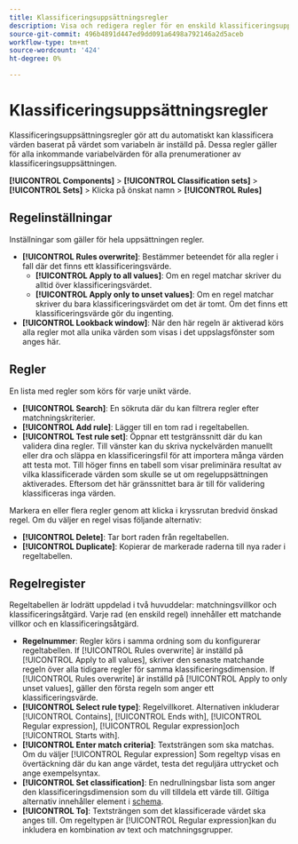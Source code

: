 ```yaml
---
title: Klassificeringsuppsättningsregler
description: Visa och redigera regler för en enskild klassificeringsuppsättning.
source-git-commit: 496b4891d447ed9dd091a6498a792146a2d5aceb
workflow-type: tm+mt
source-wordcount: '424'
ht-degree: 0%

---
```


# Klassificeringsuppsättningsregler

Klassificeringsuppsättningsregler gör att du automatiskt kan klassificera värden baserat på värdet som variabeln är inställd på. Dessa regler gäller för alla inkommande variabelvärden för alla prenumerationer av klassificeringsuppsättningen.

**[!UICONTROL Components]** > **[!UICONTROL Classification sets]** > **[!UICONTROL Sets]** > Klicka på önskat namn > **[!UICONTROL Rules]**

## Regelinställningar

Inställningar som gäller för hela uppsättningen regler.

* **[!UICONTROL Rules overwrite]**: Bestämmer beteendet för alla regler i fall där det finns ett klassificeringsvärde.
   * **[!UICONTROL Apply to all values]**: Om en regel matchar skriver du alltid över klassificeringsvärdet.
   * **[!UICONTROL Apply only to unset values]**: Om en regel matchar skriver du bara klassificeringsvärdet om det är tomt. Om det finns ett klassificeringsvärde gör du ingenting.
* **[!UICONTROL Lookback window]**: När den här regeln är aktiverad körs alla regler mot alla unika värden som visas i det uppslagsfönster som anges här.

## Regler

En lista med regler som körs för varje unikt värde.

* **[!UICONTROL Search]**: En sökruta där du kan filtrera regler efter matchningskriterier.
* **[!UICONTROL Add rule]**: Lägger till en tom rad i regeltabellen.
* **[!UICONTROL Test rule set]**: Öppnar ett testgränssnitt där du kan validera dina regler. Till vänster kan du skriva nyckelvärden manuellt eller dra och släppa en klassificeringsfil för att importera många värden att testa mot. Till höger finns en tabell som visar preliminära resultat av vilka klassificerade värden som skulle se ut om regeluppsättningen aktiverades. Eftersom det här gränssnittet bara är till för validering klassificeras inga värden.

Markera en eller flera regler genom att klicka i kryssrutan bredvid önskad regel. Om du väljer en regel visas följande alternativ:

* **[!UICONTROL Delete]**: Tar bort raden från regeltabellen.
* **[!UICONTROL Duplicate]**: Kopierar de markerade raderna till nya rader i regeltabellen.

## Regelregister

Regeltabellen är lodrätt uppdelad i två huvuddelar: matchningsvillkor och klassificeringsåtgärd. Varje rad (en enskild regel) innehåller ett matchande villkor och en klassificeringsåtgärd.

* **Regelnummer**: Regler körs i samma ordning som du konfigurerar regeltabellen. If [!UICONTROL Rules overwrite] är inställd på [!UICONTROL Apply to all values], skriver den senaste matchande regeln över alla tidigare regler för samma klassificeringsdimension. If [!UICONTROL Rules overwrite] är inställd på [!UICONTROL Apply to only unset values], gäller den första regeln som anger ett klassificeringsvärde.
* **[!UICONTROL Select rule type]**: Regelvillkoret. Alternativen inkluderar [!UICONTROL Contains], [!UICONTROL Ends with], [!UICONTROL Regular expression], [!UICONTROL Regular expression]och [!UICONTROL Starts with].
* **[!UICONTROL Enter match criteria]**: Textsträngen som ska matchas. Om du väljer [!UICONTROL Regular expression] Som regeltyp visas en övertäckning där du kan ange värdet, testa det reguljära uttrycket och ange exempelsyntax.
* **[!UICONTROL Set classification]**: En nedrullningsbar lista som anger den klassificeringsdimension som du vill tilldela ett värde till. Giltiga alternativ innehåller element i [schema](schema.md).
* **[!UICONTROL To]**: Textsträngen som det klassificerade värdet ska anges till. Om regeltypen är [!UICONTROL Regular expression]kan du inkludera en kombination av text och matchningsgrupper.
